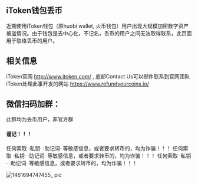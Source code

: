 ## iToken钱包丢币
近期使用iToken钱包（原huobi wallet, 火币钱包）用户出现大规模加密数字资产被盗情况。由于钱包是去中心化，不记名，丢币的用户之间无法取得联系，此页面用于联络丢币的用户。

## 相关信息
iToken官网 http://www.itoken.com/ , 底部Contact Us可以邮件联系到官网团队
iToken处理此事开发的网站  https://www.refundyourcoins.io/

## 微信扫码加群：
此群均为丢币用户，非官方群

#### 谨记！！！
任何索取 ·私钥· ·助记词· 等敏感信息，或者要求转币的，均为诈骗！！！ 
任何索取 ·私钥· ·助记词· 等敏感信息，或者要求转币的，均为诈骗！！！ 
任何索取 ·私钥· ·助记词· 等敏感信息，或者要求转币的，均为诈骗！！！ 

![1461694747455_ pic](https://github.com/xbkp/itoken-lose-coin/assets/33142421/6bcac422-05d0-4104-b06f-b0d050c74acc)
